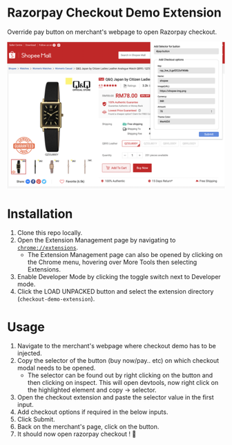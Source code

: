# Razorpay Checkout Demo Extension

Override pay button on merchant's webpage to open Razorpay checkout.

![Extension on website](https://github.com/razorpay/checkout-demo-extension/blob/main/assets/images/screenshot1.png?raw=true)

# Installation

1. Clone this repo locally.
2. Open the Extension Management page by navigating to [`chrome://extensions`](chrome://extensions).
   - The Extension Management page can also be opened by clicking on the Chrome menu, hovering over More Tools then selecting Extensions.
3. Enable Developer Mode by clicking the toggle switch next to Developer mode.
4. Click the LOAD UNPACKED button and select the extension directory (`checkout-demo-extension`).

# Usage

1. Navigate to the merchant's webpage where checkout demo has to be injected.
2. Copy the selector of the button (buy now/pay.. etc) on which checkout modal needs to be opened.
   - The selector can be found out by right clicking on the button and then clicking on inspect. This will open devtools, now right click on the highlighted element and copy -> selector.
3. Open the checkout extension and paste the selector value in the first input.
4. Add checkout options if required in the below inputs.
5. Click Submit.
6. Back on the merchant's page, click on the button.
7. It should now open razorpay checkout ! 🚀
